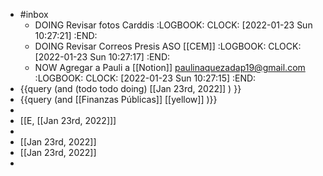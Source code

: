 - #inbox
	- DOING Revisar fotos Carddis
	  :LOGBOOK:
	  CLOCK: [2022-01-23 Sun 10:27:21]
	  :END:
	- DOING Revisar Correos Presis ASO [[CEM]]
	  :LOGBOOK:
	  CLOCK: [2022-01-23 Sun 10:27:17]
	  :END:
	- NOW Agregar a  Pauli a [[Notion]]  paulinaquezadap19@gmail.com
	  :LOGBOOK:
	  CLOCK: [2022-01-23 Sun 10:27:15]
	  :END:
- {{query   (and (todo todo doing) [[Jan 23rd, 2022]] ) }}
- {{query (and [[Finanzas Públicas]] [[yellow]] )}}
-
- [[E, [[Jan 23rd, 2022]]]
-
- [[Jan 23rd, 2022]]
- [[Jan 23rd, 2022]]
-